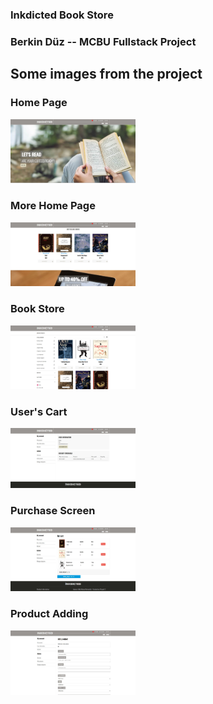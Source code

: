 <h3><b>Inkdicted Book Store</b></h3>
<h3>Berkin Düz -- MCBU Fullstack Project</h3>

<h2>Some images from the project</h2>

<h3>Home Page</h3>
<img src="client\public\images\demo\home.JPG" alt="Home Page" width="200px">

<h3>More Home Page</h3>
<img src="client\public\images\demo\home2.JPG" alt="More Home Page" width="200px">

<h3>Book Store</h3>
<img src="client\public\images\demo\store.JPG" alt="Store" width="200px">

<h3>User's Cart</h3>
<img src="client\public\images\demo\cart.JPG" alt="Cart" width="200px">

<h3>Purchase Screen</h3>
<img src="client\public\images\demo\buy.JPG" alt="Buy" width="200px">

<h3>Product Adding</h3>
<img src="client\public\images\demo\add.JPG" alt="Add Product" width="200px">





